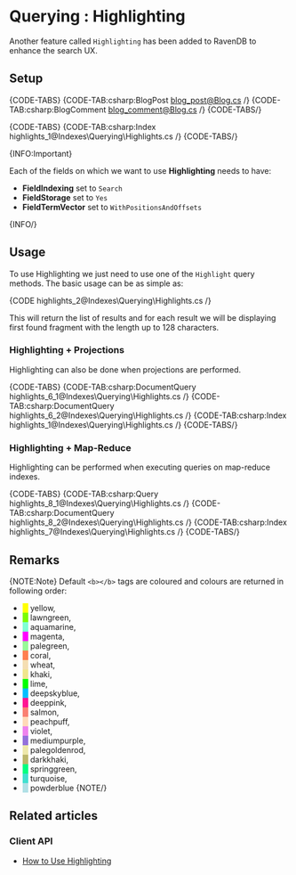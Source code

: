 ﻿# Querying : Highlighting

Another feature called `Highlighting` has been added to RavenDB to enhance the search UX.

## Setup

{CODE-TABS}
{CODE-TAB:csharp:BlogPost blog_post@Blog.cs /}
{CODE-TAB:csharp:BlogComment blog_comment@Blog.cs /}
{CODE-TABS/}

{CODE-TABS}
{CODE-TAB:csharp:Index highlights_1@Indexes\Querying\Highlights.cs /}
{CODE-TABS/}

{INFO:Important}

Each of the fields on which we want to use **Highlighting** needs to have:

- **FieldIndexing** set to `Search`
- **FieldStorage** set to `Yes`
- **FieldTermVector** set to `WithPositionsAndOffsets`

{INFO/}

## Usage

To use Highlighting we just need to use one of the `Highlight` query methods. The basic usage can be as simple as:   

{CODE highlights_2@Indexes\Querying\Highlights.cs /}

This will return the list of results and for each result we will be displaying first found fragment with the length up to 128 characters.

### Highlighting + Projections

Highlighting can also be done when projections are performed.

{CODE-TABS}
{CODE-TAB:csharp:DocumentQuery highlights_6_1@Indexes\Querying\Highlights.cs /}
{CODE-TAB:csharp:DocumentQuery highlights_6_2@Indexes\Querying\Highlights.cs /}
{CODE-TAB:csharp:Index highlights_1@Indexes\Querying\Highlights.cs /}
{CODE-TABS/}

### Highlighting + Map-Reduce

Highlighting can be performed when executing queries on map-reduce indexes.

{CODE-TABS}
{CODE-TAB:csharp:Query highlights_8_1@Indexes\Querying\Highlights.cs /}
{CODE-TAB:csharp:DocumentQuery highlights_8_2@Indexes\Querying\Highlights.cs /}
{CODE-TAB:csharp:Index highlights_7@Indexes\Querying\Highlights.cs /}
{CODE-TABS/}

## Remarks

{NOTE:Note}
Default `<b></b>` tags are coloured and colours are returned in following order:

- <span style="border-left: 10px solid yellow">&nbsp;</span>yellow,
- <span style="border-left: 10px solid lawngreen">&nbsp;</span>lawngreen,
- <span style="border-left: 10px solid aquamarine">&nbsp;</span>aquamarine,
- <span style="border-left: 10px solid magenta">&nbsp;</span>magenta,
- <span style="border-left: 10px solid palegreen">&nbsp;</span>palegreen,
- <span style="border-left: 10px solid coral">&nbsp;</span>coral,
- <span style="border-left: 10px solid wheat">&nbsp;</span>wheat,
- <span style="border-left: 10px solid khaki">&nbsp;</span>khaki,
- <span style="border-left: 10px solid lime">&nbsp;</span>lime,
- <span style="border-left: 10px solid deepskyblue">&nbsp;</span>deepskyblue,
- <span style="border-left: 10px solid deeppink">&nbsp;</span>deeppink,
- <span style="border-left: 10px solid salmon">&nbsp;</span>salmon,
- <span style="border-left: 10px solid peachpuff">&nbsp;</span>peachpuff,
- <span style="border-left: 10px solid violet">&nbsp;</span>violet,
- <span style="border-left: 10px solid mediumpurple">&nbsp;</span>mediumpurple,
- <span style="border-left: 10px solid palegoldenrod">&nbsp;</span>palegoldenrod,
- <span style="border-left: 10px solid darkkhaki">&nbsp;</span>darkkhaki,
- <span style="border-left: 10px solid springgreen">&nbsp;</span>springgreen,
- <span style="border-left: 10px solid turquoise">&nbsp;</span>turquoise,
- <span style="border-left: 10px solid powderblue">&nbsp;</span>powderblue
{NOTE/}

## Related articles

### Client API

- [How to Use Highlighting](../../client-api/session/querying/how-to-use-highlighting)
